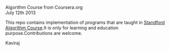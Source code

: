 <p>Algorithm Course from Coursera.org<br>
July 12th 2013</p>

<p>This repo contains implementation of programs that are taught in <a href="https://www.coursera.org/course/algo">Standford Algorithm Course</a>.It is only for learning and education purpose.Contributions are welcome.</p>

<p align="left">Kaviraj</p>
